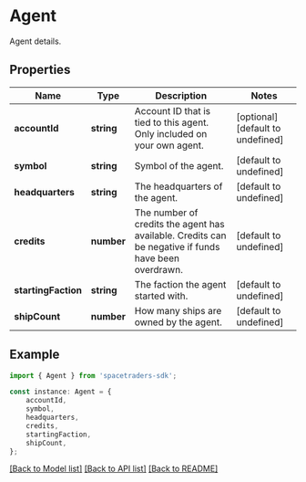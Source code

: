 # Agent

Agent details.

## Properties

Name | Type | Description | Notes
------------ | ------------- | ------------- | -------------
**accountId** | **string** | Account ID that is tied to this agent. Only included on your own agent. | [optional] [default to undefined]
**symbol** | **string** | Symbol of the agent. | [default to undefined]
**headquarters** | **string** | The headquarters of the agent. | [default to undefined]
**credits** | **number** | The number of credits the agent has available. Credits can be negative if funds have been overdrawn. | [default to undefined]
**startingFaction** | **string** | The faction the agent started with. | [default to undefined]
**shipCount** | **number** | How many ships are owned by the agent. | [default to undefined]

## Example

```typescript
import { Agent } from 'spacetraders-sdk';

const instance: Agent = {
    accountId,
    symbol,
    headquarters,
    credits,
    startingFaction,
    shipCount,
};
```

[[Back to Model list]](../README.md#documentation-for-models) [[Back to API list]](../README.md#documentation-for-api-endpoints) [[Back to README]](../README.md)
